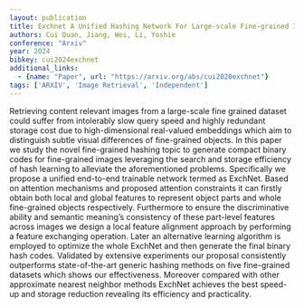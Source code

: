 ```yaml
---
layout: publication
title: Exchnet A Unified Hashing Network For Large-scale Fine-grained Image Retrieval
authors: Cui Quan, Jiang, Wei, Li, Yoshie
conference: "Arxiv"
year: 2024
bibkey: cui2024exchnet
additional_links:
  - {name: "Paper", url: "https://arxiv.org/abs/cui2020exchnet"}
tags: ['ARXIV', 'Image Retrieval', 'Independent']
---
```

Retrieving content relevant images from a large-scale fine grained dataset could suffer from intolerably slow query speed and highly redundant storage cost due to high-dimensional real-valued embeddings which aim to distinguish subtle visual differences of fine-grained objects. In this paper we study the novel fine-grained hashing topic to generate compact binary codes for fine-grained images leveraging the search and storage efficiency of hash learning to alleviate the aforementioned problems. Specifically we propose a unified end-to-end trainable network termed as ExchNet. Based on attention mechanisms and proposed attention constraints it can firstly obtain both local and global features to represent object parts and whole fine-grained objects respectively. Furthermore to ensure the discriminative ability and semantic meaning’s consistency of these part-level features across images we design a local feature alignment approach by performing a feature exchanging operation. Later an alternative learning algorithm is employed to optimize the whole ExchNet and then generate the final binary hash codes. Validated by extensive experiments our proposal consistently outperforms state-of-the-art generic hashing methods on five fine-grained datasets which shows our effectiveness. Moreover compared with other approximate nearest neighbor methods ExchNet achieves the best speed-up and storage reduction revealing its efficiency and practicality.
